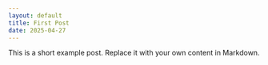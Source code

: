 ```yaml
---
layout: default
title: First Post
date: 2025-04-27
---
```


This is a short example post. Replace it with your own content in Markdown.
